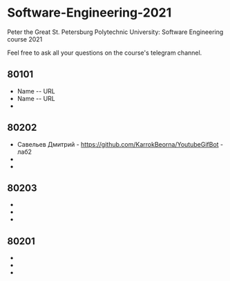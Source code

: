 # Software-Engineering-2021
Peter the Great St. Petersburg Polytechnic University: Software Engineering course 2021

Feel free to ask all your questions on the course's telegram channel.

## 80101

- Name -- URL
- Name -- URL
-

## 80202

- Савельев Дмитрий - https://github.com/KarrokBeorna/YoutubeGifBot - лаб2
-
-

## 80203

-
-
-

## 80201

-
-
-
